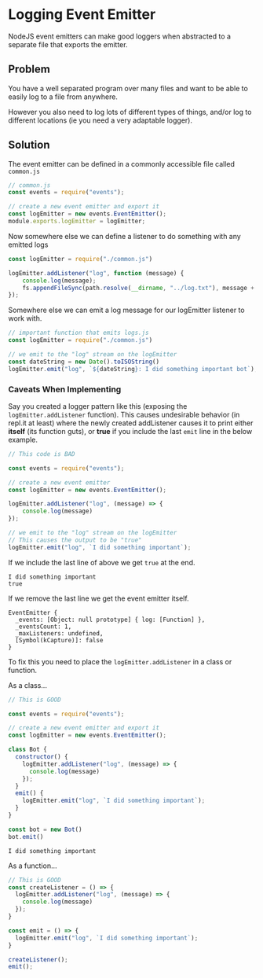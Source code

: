 # Logging Event Emitter

NodeJS event emitters can make good loggers when abstracted to a separate file that exports the emitter.

## Problem

You have a well separated program over many files and want to be able to easily log to a file from anywhere.

However you also need to log lots of different types of things, and/or log to different locations (ie you need a very adaptable logger).

## Solution

The event emitter can be defined in a commonly accessible file called `common.js`

```js
// common.js
const events = require("events");

// create a new event emitter and export it
const logEmitter = new events.EventEmitter();
module.exports.logEmitter = logEmitter;
```

Now somewhere else we can define a listener to do something with any emitted logs

```js
const logEmitter = require("./common.js")

logEmitter.addListener("log", function (message) {
    console.log(message);
    fs.appendFileSync(path.resolve(__dirname, "../log.txt"), message + "\n");
});
```

Somewhere else we can emit a log message for our logEmitter listener to work with.

```js
// important function that emits logs.js
const logEmitter = require("./common.js")

// we emit to the "log" stream on the logEmitter
const dateString = new Date().toISOString()
logEmitter.emit("log", `${dateString}: I did something important bot`);
```

### Caveats When Implementing

Say you created a logger pattern like this (exposing the `logEmitter.addListener` function). This causes undesirable behavior (in repl.it at least) where the newly created addListener causes it to print either **itself** (its function guts), or **true** if you include the last `emit` line in the below example.

```js
// This code is BAD

const events = require("events");

// create a new event emitter
const logEmitter = new events.EventEmitter();

logEmitter.addListener("log", (message) => {
    console.log(message)
});

// we emit to the "log" stream on the logEmitter
// This causes the output to be "true"
logEmitter.emit("log", `I did something important`);
```

If we include the last line of above we get `true` at the end.

```output
I did something important
true
```

If we remove the last line we get the event emitter itself.

```output
EventEmitter {
  _events: [Object: null prototype] { log: [Function] },
  _eventsCount: 1,
  _maxListeners: undefined,
  [Symbol(kCapture)]: false
}
```

To fix this you need to place the `logEmitter.addListener` in a class or function.

As a class...

```js
// This is GOOD

const events = require("events");

// create a new event emitter and export it
const logEmitter = new events.EventEmitter();

class Bot {
  constructor() {
    logEmitter.addListener("log", (message) => {
      console.log(message)
    });
  }
  emit() {
    logEmitter.emit("log", `I did something important`);
  }
}

const bot = new Bot()
bot.emit()
```

```output
I did something important
```

As a function...

```js
// This is GOOD
const createListener = () => {
  logEmitter.addListener("log", (message) => {
    console.log(message)
  });
}

const emit = () => {
  logEmitter.emit("log", `I did something important`);
}

createListener();
emit();
```
